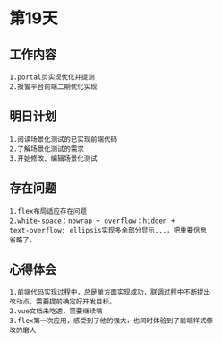 # 第19天

## 工作内容

    1.portal页实现优化并提测
    2.报警平台前端二期优化实现

## 明日计划

    1.阅读场景化测试的已实现前端代码
    2.了解场景化测试的需求
    3.开始修改、编辑场景化测试

## 存在问题

    1.flex布局适应存在问题
    2.white-space：nowrap + overflow：hidden + 
    text-overflow: ellipsis实现多余部分显示...，把重要信息
    省略了。

## 心得体会

    1.前端代码实现过程中，总是单方面实现成功，联调过程中不断提出
    改动点，需要提前确定好开发目标。
    2.vue文档未吃透，需要继续啃
    3.flex第一次应用，感受到了他的强大，也同时体验到了前端样式修
    改的磨人
